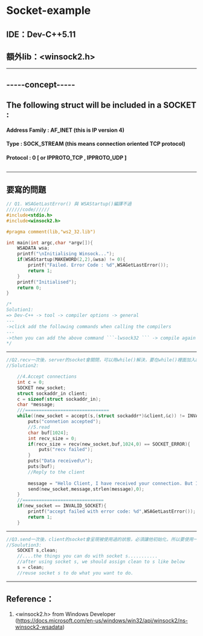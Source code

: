Socket-example
===
IDE：Dev-C++5.11
---
額外lib：<winsock2.h>
---
---
##   -----concept-----
## The following struct will be included in a SOCKET :
#### Address Family : AF_INET (this is IP version 4)
#### Type : SOCK_STREAM (this means connection oriented TCP protocol)
#### Protocol : 0 [ or IPPROTO_TCP , IPPROTO_UDP ]
## 
---

## 要寫的問題
```c
// Q1. WSAGetLastError() 與 WSAStartup()編譯不過
//////code//////
#include<stdio.h>
#include<winsock2.h>

#pragma comment(lib,"ws2_32.lib")

int main(int argc,char *argv[]){
	WSADATA wsa;
	printf("\nInitialising Winsock...");
	if(WSAStartup(MAKEWORD(2,2),&wsa) != 0){
		printf("Failed. Error Code : %d",WSAGetLastError());
		return 1;
	}
	printf("Initialised");
	return 0;
}

/*
Solution1:
=> Dev-C++ -> tool -> compiler options -> general
---
->click add the following commands when calling the compilers
---
->then you can add the above command ```-lwsock32 ``` -> compile again
*/
```
---
```c
//Q2.recv一次後，server的socket會關閉，可以用while()解決，要在while()裡面加入accept
//Solution2:

	//4.Accept connections
	int c = 0;
	SOCKET new_socket;
	struct sockaddr_in client;
	c = sizeof(struct sockaddr_in);
	char *message;
	///===============================
	while((new_socket = accept(s,(struct sockaddr*)&client,&c)) != INVALID_SOCKET){
		puts("connetion accepted");
		//5.read
		char buf[1024];
		int recv_size = 0;
		if(recv_size = recv(new_socket,buf,1024,0) == SOCKET_ERROR){
			puts("recv failed");
		}
		puts("Data received\n");
		puts(buf);	
		//Reply to the client
		
		message = "Hello Client, I have received your connection. But I have to go now, bye\n";
		send(new_socket,message,strlen(message),0);
	}
	//==============================
	if(new_socket == INVALID_SOCKET){
		printf("accept failed with error code: %d",WSAGetLastError());
		return 1;
	}
```
---
```c
//Q3.send一次後，client的socket會呈現被使用過的狀態，必須讓他初始化，所以要使用一個乾淨的socket指定給他
//Soulution3:
	SOCKET s,clean;
	//....the things you can do with socket s...........
	//after using socket s, we should assign clean to s like below
	s = clean;
	//reuse socket s to do what you want to do.
```
---
Reference：
---
1. <winsock2.h> from Windows Developer (https://docs.microsoft.com/en-us/windows/win32/api/winsock2/ns-winsock2-wsadata)